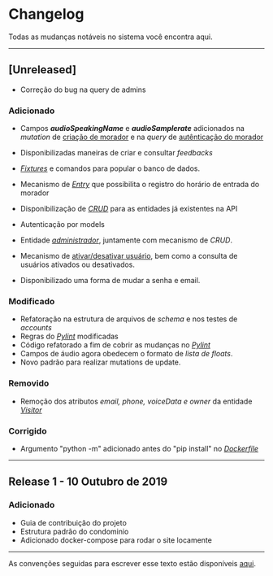 # Changelog

Todas as mudanças notáveis no sistema você encontra aqui.

---

## [Unreleased]
* Correção do bug na query de admins

### Adicionado
- Campos ***audioSpeakingName*** e ***audioSamplerate*** adicionados na *mutation* de [criação de morador](https://github.com/Alohomora-team/2019.2-AlohomoraPage/blob/master/docs/projeto/guia_de_uso.md#211-criando-um-morador) e na *query* de [autênticação do morador](https://github.com/Alohomora-team/2019.2-AlohomoraPage/blob/master/docs/projeto/guia_de_uso.md#31-autenticação-de-morador)

- Disponibilizadas maneiras de criar e consultar *feedbacks*

- [*Fixtures*](https://django.readthedocs.io/en/2.2.x/howto/initial-data.html) e comandos para popular o banco de dados.

- Mecanismo de [*Entry*](https://github.com/Alohomora-team/2019.2-AlohomoraPage/blob/master/docs/projeto/guia_de_uso.md#4-logs-de-entrada) que possibilita o registro do horário de entrada do morador

- Disponibilização de [*CRUD*](https://github.com/Alohomora-team/2019.2-AlohomoraPage/blob/master/docs/projeto/guia_de_uso.md#2-crud) para as entidades já existentes na API

- Autenticação por models

- Entidade [*administrador*](https://github.com/Alohomora-team/2019.2-AlohomoraPage/blob/master/docs/projeto/guia_de_uso.md#5-administração), juntamente com mecanismo de *CRUD*.

- Mecanismo de [ativar/desativar usuário](https://github.com/Alohomora-team/2019.2-AlohomoraPage/blob/master/docs/projeto/guia_de_uso.md#52-gerênciando-conta-de-usuários), bem como a consulta de usuários ativados ou desativados.

- Disponibilizado uma forma de mudar a senha e email.


### Modificado
- Refatoração na estrutura de arquivos de *schema* e nos testes de *accounts*
- Regras do [*Pylint*]() modificadas 
- Código refatorado a fim de cobrir as mudanças no [*Pylint*]()
- Campos de áudio agora obedecem o formato de *lista de floats*.
- Novo padrão para realizar mutations de update.

### Removido
*  Remoção dos atributos *email, phone, voiceData e owner* da entidade [*Visitor*](https://github.com/Alohomora-team/2019.2-AlohomoraPage/blob/master/docs/projeto/guia_de_uso.md#22-visitante) 

### Corrigido
-  Argumento "python -m" adicionado antes do "pip install" no [*Dockerfile*](docker/Dockerfile)

---

## Release 1 - 10 Outubro de 2019
### Adicionado
* Guia de contribuição do projeto
* Estrutura padrão do condominio
* Adicionado docker-compose para rodar o site locamente
---
 
As convenções seguidas para escrever esse texto estão disponíveis [aqui](https://keepachangelog.com/en/0.3.0/).
